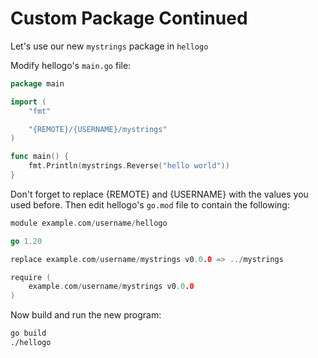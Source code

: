 # Custom Package Continued

Let's use our new `mystrings` package in `hellogo`

Modify hellogo's `main.go` file:

```go
package main

import (
	"fmt"

	"{REMOTE}/{USERNAME}/mystrings"
)

func main() {
	fmt.Println(mystrings.Reverse("hello world"))
}
```

Don't forget to replace {REMOTE} and {USERNAME} with the values you used before. Then edit hellogo's `go.mod` file to contain the following:

```go
module example.com/username/hellogo

go 1.20

replace example.com/username/mystrings v0.0.0 => ../mystrings

require (
	example.com/username/mystrings v0.0.0
)
```

Now build and run the new program:

```bash
go build
./hellogo
```
